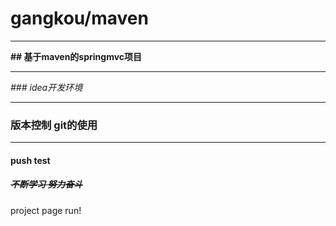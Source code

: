 # gangkou/maven  
***  
**## 基于maven的springmvc项目**  
***   
*### idea开发环境*  
***  
### 版本控制 git的使用  
***  
#### push test  
##### ~~不断学习  努力奋斗~~   
project page run!

